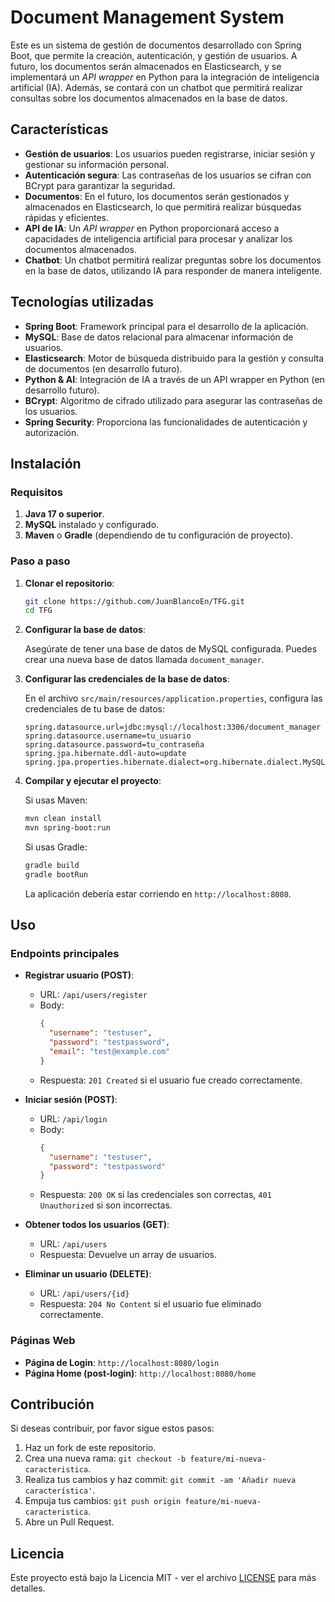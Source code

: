 # Document Management System

Este es un sistema de gestión de documentos desarrollado con Spring Boot, que permite la creación, autenticación, y gestión de usuarios. A futuro, los documentos serán almacenados en Elasticsearch, y se implementará un *API wrapper* en Python para la integración de inteligencia artificial (IA). Además, se contará con un chatbot que permitirá realizar consultas sobre los documentos almacenados en la base de datos.

## Características

- **Gestión de usuarios**: Los usuarios pueden registrarse, iniciar sesión y gestionar su información personal.
- **Autenticación segura**: Las contraseñas de los usuarios se cifran con BCrypt para garantizar la seguridad.
- **Documentos**: En el futuro, los documentos serán gestionados y almacenados en Elasticsearch, lo que permitirá realizar búsquedas rápidas y eficientes.
- **API de IA**: Un *API wrapper* en Python proporcionará acceso a capacidades de inteligencia artificial para procesar y analizar los documentos almacenados.
- **Chatbot**: Un chatbot permitirá realizar preguntas sobre los documentos en la base de datos, utilizando IA para responder de manera inteligente.

## Tecnologías utilizadas

- **Spring Boot**: Framework principal para el desarrollo de la aplicación.
- **MySQL**: Base de datos relacional para almacenar información de usuarios.
- **Elasticsearch**: Motor de búsqueda distribuido para la gestión y consulta de documentos (en desarrollo futuro).
- **Python & AI**: Integración de IA a través de un API wrapper en Python (en desarrollo futuro).
- **BCrypt**: Algoritmo de cifrado utilizado para asegurar las contraseñas de los usuarios.
- **Spring Security**: Proporciona las funcionalidades de autenticación y autorización.

## Instalación

### Requisitos

1. **Java 17 o superior**.
2. **MySQL** instalado y configurado.
3. **Maven** o **Gradle** (dependiendo de tu configuración de proyecto).

### Paso a paso

1. **Clonar el repositorio**:

   ```bash
   git clone https://github.com/JuanBlancoEn/TFG.git
   cd TFG
   ```

2. **Configurar la base de datos**:

   Asegúrate de tener una base de datos de MySQL configurada. Puedes crear una nueva base de datos llamada `document_manager`.

3. **Configurar las credenciales de la base de datos**:

   En el archivo `src/main/resources/application.properties`, configura las credenciales de tu base de datos:

   ```properties
   spring.datasource.url=jdbc:mysql://localhost:3306/document_manager
   spring.datasource.username=tu_usuario
   spring.datasource.password=tu_contraseña
   spring.jpa.hibernate.ddl-auto=update
   spring.jpa.properties.hibernate.dialect=org.hibernate.dialect.MySQL8Dialect
   ```

4. **Compilar y ejecutar el proyecto**:

   Si usas Maven:

   ```bash
   mvn clean install
   mvn spring-boot:run
   ```

   Si usas Gradle:

   ```bash
   gradle build
   gradle bootRun
   ```

   La aplicación debería estar corriendo en `http://localhost:8080`.

## Uso

### Endpoints principales

- **Registrar usuario (POST)**:

  - URL: `/api/users/register`
  - Body:
    ```json
    {
      "username": "testuser",
      "password": "testpassword",
      "email": "test@example.com"
    }
    ```
  - Respuesta: `201 Created` si el usuario fue creado correctamente.

- **Iniciar sesión (POST)**:

  - URL: `/api/login`
  - Body:
    ```json
    {
      "username": "testuser",
      "password": "testpassword"
    }
    ```
  - Respuesta: `200 OK` si las credenciales son correctas, `401 Unauthorized` si son incorrectas.

- **Obtener todos los usuarios (GET)**:

  - URL: `/api/users`
  - Respuesta: Devuelve un array de usuarios.

- **Eliminar un usuario (DELETE)**:

  - URL: `/api/users/{id}`
  - Respuesta: `204 No Content` si el usuario fue eliminado correctamente.

### Páginas Web

- **Página de Login**: `http://localhost:8080/login`
- **Página Home (post-login)**: `http://localhost:8080/home`

## Contribución

Si deseas contribuir, por favor sigue estos pasos:

1. Haz un fork de este repositorio.
2. Crea una nueva rama: `git checkout -b feature/mi-nueva-caracteristica`.
3. Realiza tus cambios y haz commit: `git commit -am 'Añadir nueva característica'`.
4. Empuja tus cambios: `git push origin feature/mi-nueva-caracteristica`.
5. Abre un Pull Request.

## Licencia

Este proyecto está bajo la Licencia MIT - ver el archivo [LICENSE](LICENSE) para más detalles.
